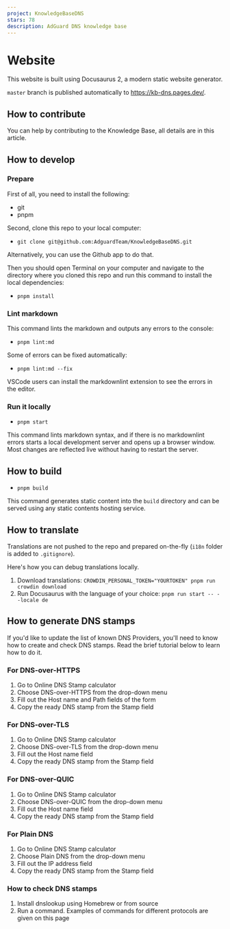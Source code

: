 ```yaml
---
project: KnowledgeBaseDNS
stars: 78
description: AdGuard DNS knowledge base
---
```


Website
=======

This website is built using Docusaurus 2, a modern static website generator.

`master` branch is published automatically to https://kb-dns.pages.dev/.

How to contribute
-----------------

You can help by contributing to the Knowledge Base, all details are in this article.

How to develop
--------------

### Prepare

First of all, you need to install the following:

-   git
-   pnpm

Second, clone this repo to your local computer:

-   `git clone git@github.com:AdguardTeam/KnowledgeBaseDNS.git`

Alternatively, you can use the Github app to do that.

Then you should open Terminal on your computer and navigate to the directory where you cloned this repo and run this command to install the local dependencies:

-   `pnpm install`

### Lint markdown

This command lints the markdown and outputs any errors to the console:

-   `pnpm lint:md`

Some of errors can be fixed automatically:

-   `pnpm lint:md --fix`

VSCode users can install the markdownlint extension to see the errors in the editor.

### Run it locally

-   `pnpm start`

This command lints markdown syntax, and if there is no markdownlint errors starts a local development server and opens up a browser window. Most changes are reflected live without having to restart the server.

How to build
------------

-   `pnpm build`

This command generates static content into the `build` directory and can be served using any static contents hosting service.

How to translate
----------------

Translations are not pushed to the repo and prepared on-the-fly (`i18n` folder is added to `.gitignore`).

Here's how you can debug translations locally.

1.  Download translations: `CROWDIN_PERSONAL_TOKEN="YOURTOKEN" pnpm run crowdin download`
2.  Run Docusaurus with the language of your choice: `pnpm run start -- --locale de`

How to generate DNS stamps
--------------------------

If you'd like to update the list of known DNS Providers, you'll need to know how to create and check DNS stamps. Read the brief tutorial below to learn how to do it.

### For DNS-over-HTTPS

1.  Go to Online DNS Stamp calculator
2.  Choose DNS-over-HTTPS from the drop-down menu
3.  Fill out the Host name and Path fields of the form
4.  Copy the ready DNS stamp from the Stamp field

### For DNS-over-TLS

1.  Go to Online DNS Stamp calculator
2.  Choose DNS-over-TLS from the drop-down menu
3.  Fill out the Host name field
4.  Copy the ready DNS stamp from the Stamp field

### For DNS-over-QUIC

1.  Go to Online DNS Stamp calculator
2.  Choose DNS-over-QUIC from the drop-down menu
3.  Fill out the Host name field
4.  Copy the ready DNS stamp from the Stamp field

### For Plain DNS

1.  Go to Online DNS Stamp calculator
2.  Choose Plain DNS from the drop-down menu
3.  Fill out the IP address field
4.  Copy the ready DNS stamp from the Stamp field

### How to check DNS stamps

1.  Install dnslookup using Homebrew or from source
2.  Run a command. Examples of commands for different protocols are given on this page
